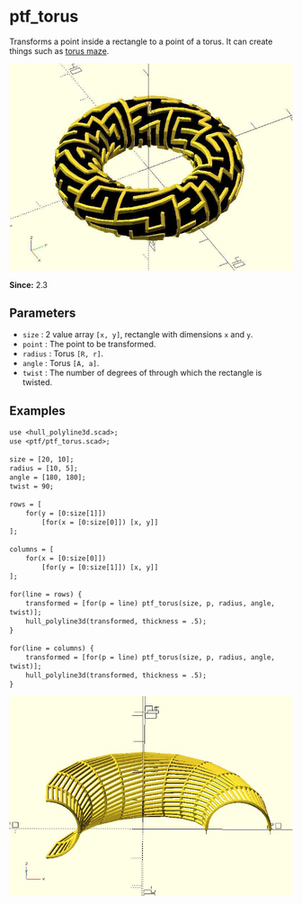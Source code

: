 # ptf_torus

Transforms a point inside a rectangle to a point of a torus. It can create things such as [torus maze](https://github.com/JustinSDK/dotSCAD/blob/master/examples/maze/torus_maze.scad).

![ptf_torus](images/lib3x-ptf_torus-1.JPG)

**Since:** 2.3

## Parameters

- `size` : 2 value array `[x, y]`, rectangle with dimensions `x` and `y`.
- `point` : The point to be transformed.
- `radius` : Torus `[R, r]`.
- `angle` : Torus `[A, a]`.
- `twist` : The number of degrees of through which the rectangle is twisted.

## Examples

    use <hull_polyline3d.scad>;
    use <ptf/ptf_torus.scad>;

    size = [20, 10];
    radius = [10, 5];
    angle = [180, 180];
    twist = 90;

    rows = [
        for(y = [0:size[1]])
            [for(x = [0:size[0]]) [x, y]]
    ];

    columns = [
        for(x = [0:size[0]])
            [for(y = [0:size[1]]) [x, y]]
    ];

    for(line = rows) {
        transformed = [for(p = line) ptf_torus(size, p, radius, angle, twist)];
        hull_polyline3d(transformed, thickness = .5);
    }

    for(line = columns) {
        transformed = [for(p = line) ptf_torus(size, p, radius, angle, twist)];
        hull_polyline3d(transformed, thickness = .5);
    }

![ptf_torus](images/lib3x-ptf_torus-2.JPG)
